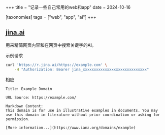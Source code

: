 +++
title = "记录一些自己常用的web和app"
date = 2024-10-16

[taxonomies]
tags = ["web", "app", "ai"]
+++

## [jina.ai](https://jina.ai)

用来精简网页内容和在网页中搜索关键字的AI。

示例请求
```bash
curl 'https://r.jina.ai/https://example.com' \
	-H "Authorization: Bearer jina_xxxxxxxxxxxxxxxxxxxxxxxxxxxxx"
```

相应
```
Title: Example Domain

URL Source: https://example.com/

Markdown Content:
This domain is for use in illustrative examples in documents. You may use this domain in literature without prior coordination or asking for permission.

[More information...](https://www.iana.org/domains/example)
```